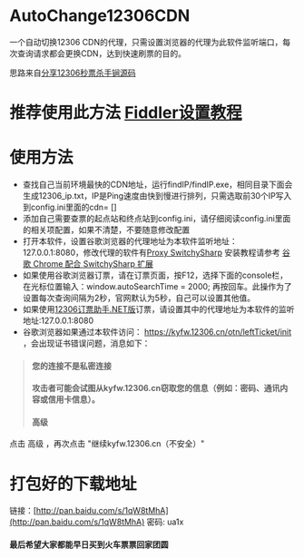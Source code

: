 # AutoChange12306CDN

一个自动切换12306 CDN的代理，只需设置浏览器的代理为此软件监听端口，每次查询请求都会更换CDN，达到快速刷票的目的。

思路来自[分享12306秒票杀手锏源码](http://www.cnblogs.com/guozili/p/3512490.html)

# 推荐使用此方法 [Fiddler设置教程](https://git.oschina.net/charles/AutoChange12306CDN/wikis/fiddler)

# 使用方法

* 查找自己当前环境最快的CDN地址，运行findIP/findIP.exe，相同目录下面会生成12306_ip.txt，IP是Ping速度由快到慢进行排列，只需选取前30个IP写入到config.ini里面的cdn= []
* 添加自己需要查票的起点站和终点站到config.ini，请仔细阅读config.ini里面的相关项配置，如果不清楚，不要随意修改配置
* 打开本软件，设置谷歌浏览器的代理地址为本软件监听地址：127.0.0.1:8080，修改代理的软件有[Proxy SwitchySharp](https://chrome.google.com/webstore/detail/dpplabbmogkhghncfbfdeeokoefdjegm) 安装教程请参考 [谷歌 Chrome 配合 SwitchySharp 扩展](https://github.com/goagent/goagent/blob/wiki/InstallGuide.md#%E6%B5%8F%E8%A7%88%E5%99%A8%E8%AE%BE%E7%BD%AE%E6%96%B9%E6%B3%95)
* 如果使用谷歌浏览器订票，请在订票页面，按F12，选择下面的console栏，在光标位置输入：window.autoSearchTime = 2000; 再按回车。此操作为了设置每次查询间隔为2秒，官网默认为5秒，自己可以设置其他值。
* 如果使用[12306订票助手.NET版](http://www.fishlee.net/soft/12306/#C-308)订票，请设置其中的代理地址为本软件的监听地址:127.0.0.1:8080
* 谷歌浏览器如果通过本软件访问： https://kyfw.12306.cn/otn/leftTicket/init ，会出现证书错误问题，消息如下：

> #### 您的连接不是私密连接
> 
> #### 攻击者可能会试图从kyfw.12306.cn窃取您的信息（例如：密码、通讯内容或信用卡信息）。
> 
> #### 高级
点击 高级 ，再次点击 "继续kyfw.12306.cn（不安全）" 

# 打包好的下载地址
链接：[http://pan.baidu.com/s/1qW8tMhA](http://pan.baidu.com/s/1qW8tMhA) 密码: ua1x

#### 最后希望大家都能早日买到火车票票回家团圆
